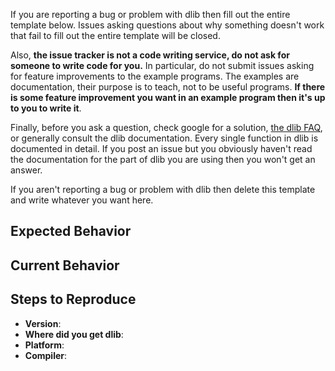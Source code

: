 If you are reporting a bug or problem with dlib then fill out the entire template below.  Issues asking questions about why something doesn't work that fail to fill out the entire template will be closed.

Also, **the issue tracker is not a code writing service, do not ask for someone to write code for you.**  In particular, do not submit issues asking for feature improvements to the example programs.  The examples are documentation, their purpose is to teach, not to be useful programs.  **If there is some feature improvement you want in an example program then it's up to you to write it**.  

Finally, before you ask a question, check google for a solution, [the dlib FAQ](http://dlib.net/faq.html), or generally consult the dlib documentation.  Every single function in dlib is documented in detail.  If you post an issue but you obviously haven't read the documentation for the part of dlib you are using then you won't get an answer.  

If you aren't reporting a bug or problem with dlib then delete this template and write whatever you want here.
 

<!-- ================================================================ -->
<!-- =====================  BUG REPORT TEMPLATE ===================== -->
<!-- ================================================================ -->


<!-- Delete the above instructions and then provide a general summary of the issue in the Title above.  Then fill out the template below. -->

## Expected Behavior
<!--- Tell us what should happen.  What were you doing?  What part of dlib are you using?  What do you think should happen? -->

## Current Behavior
<!--- Tell us what happens instead of the expected behavior.  If you get an error, include the entire error message in the bug report.  DO NOT POST SCREEN SHOTS.  Paste in the text instead.   If the issue is some kind of build problem, include the entire CMake output along with the error message. -->

## Steps to Reproduce
<!--- Provide an unambiguous set of steps to reproduce this bug. Include code to reproduce, if relevant -->



* **Version**: <!-- What version of dlib? -->
* **Where did you get dlib**: <!-- Did you get it from an official source like dlib.net, this github repo, or somewhere else? -->
* **Platform**: <!-- include something like `lsb_release -a` output, or if Windows, version and 32-bit or
  64-bit -->
* **Compiler**: <!-- What compiler are you using?  What version of that compiler? -->
